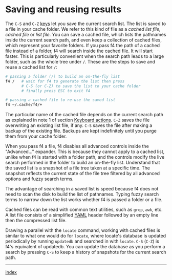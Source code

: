 # Saving and reusing results

The `C-S` and `C-Z` [keys](keyboard-actions.md) let you save the current search list.  The list is saved to a file in your cache folder.  We refer to this kind of file as a _cached list file_, _cached file_ or _list file_.   You can save a cached file, which lists the pathnames inside the current search path, and even keep a collection of cached files, which represent your favorite folders.  If you pass f4 the path of a cached file instead of a folder, f4 will search inside the cached file. It will start faster.  This is particularly convenient when the search path leads to a large folder, such as the whole tree under `/`.  These are the steps to save and reuse a cached list for `/`:

```sh
# passing a folder (/) to build an on-the-fly list
f4 /   # wait for f4 to generate the list then press
       # C-S (or C-Z) to save the list to your cache folder
       # finally press ESC to exit f4

# passing a cached file to re-use the saved list
f4 ~/.cache/f4/+
```

The particular name of the cached file depends on the current search path as explained in note 1 of section [Keyboard actions](keyboard-actions.md).
`C-Z` saves the file overwriting an existing list file, if any.
`C-S` saves the file after making a backup of the existing file.  Backups are kept indefinitely until you purge them from your cache folder.

When you pass f4 a file, f4 disables all advanced controls inside the "Advanced..." expander. This is because they cannot apply to a cached list, unlike when f4 is started with a folder path, and the controls modify the live search performed in the folder to build an on-the-fly list.  Understand that the saved list is a snapshot of a file tree taken at a specific time.  The snapshot reflects the current state of the file tree filtered by all advanced options and fuzzy search terms.

The advantage of searching in a saved list is speed because f4 does not need to scan the disk to build the list of pathnames.  Typing fuzzy search terms to narrow down the list works whether f4 is passed a folder or a file.

Cached files can be read with common text utilities, such as `grep`, `awk`, etc. A list file consists of a simplified [YAML](https://en.wikipedia.org/wiki/YAML) header followed by an empty line then the compressed list file.

Drawing a parallel with the `locate` command, working with cached files is similar to what one would do for `locate`, where locate's database is updated periodically by running `updatedb` and searched in with `locate`.  `C-S` (`C-Z`) is f4's equivalent of updatedb. You can update the database as you perform a search by pressing `C-S` to keep a history of snapshots for the current search path.

----

[index](index.md)

